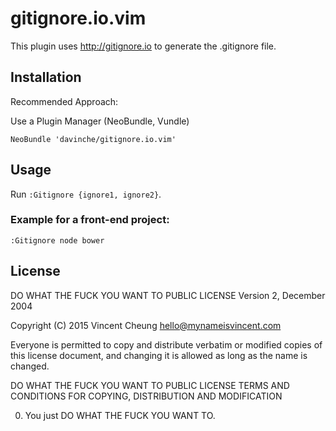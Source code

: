 # gitignore.io.vim

This plugin uses <http://gitignore.io> to generate the .gitignore file.

## Installation

Recommended Approach:

Use a Plugin Manager (NeoBundle, Vundle)

```
NeoBundle 'davinche/gitignore.io.vim'
```

## Usage

Run `:Gitignore {ignore1, ignore2}`.

### Example for a front-end project:

`:Gitignore node bower`

## License

DO WHAT THE FUCK YOU WANT TO PUBLIC LICENSE
Version 2, December 2004

Copyright (C) 2015 Vincent Cheung <hello@mynameisvincent.com>

Everyone is permitted to copy and distribute verbatim or modified
copies of this license document, and changing it is allowed as long
as the name is changed.

DO WHAT THE FUCK YOU WANT TO PUBLIC LICENSE
TERMS AND CONDITIONS FOR COPYING, DISTRIBUTION AND MODIFICATION

0. You just DO WHAT THE FUCK YOU WANT TO.
